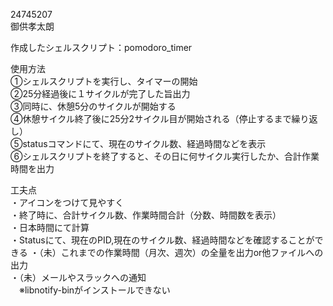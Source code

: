 24745207  
御供孝太朗
  
作成したシェルスクリプト：pomodoro_timer  
  
使用方法  
①シェルスクリプトを実行し、タイマーの開始  
②25分経過後に１サイクルが完了した旨出力  
③同時に、休憩5分のサイクルが開始する  
④休憩サイクル終了後に25分2サイクル目が開始される（停止するまで繰り返し）  
⑤statusコマンドにて、現在のサイクル数、経過時間などを表示  
⑥シェルスクリプトを終了すると、その日に何サイクル実行したか、合計作業時間を出力  
  
工夫点  
・アイコンをつけて見やすく  
・終了時に、合計サイクル数、作業時間合計（分数、時間数を表示）  
・日本時間にて計算  
・Statusにて、現在のPID,現在のサイクル数、経過時間などを確認することができる
・（未）これまでの作業時間（月次、週次）の全量を出力or他ファイルへの出力  
・（未）メールやスラックへの通知  
　※libnotify-binがインストールできない
